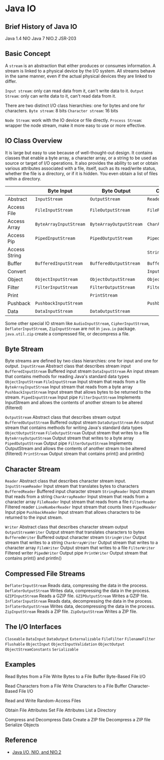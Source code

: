 # Java IO

## Brief History of Java IO

Java 1.4 NIO
Java 7 NIO.2
JSR-203

## Basic Concept
A `stream` is an abstraction that either produces or consumes information.
A stream is linked to a physical device by the I/O system.
All streams behave in the same manner, even if the actual physical devices they are linked to differ.

`Input stream`: only can read data from it, can't write data to it.
`Output Stream`: only can write data to it, can't read data from it.

There are two distinct I/O class hierarchies: one for bytes and one for characters.
`Byte stream`: 8 bits
`Character stream`: 16 bits

`Node Stream`: work with the IO device or file directly.
`Process Stream`: wrapper the node stream, make it more easy to use or more effective.

## IO Class Overview

It is large but easy to use because of well-thought-out design.
It contains classes that enable a byte array, a character array, or a string to be used as source or target of I/O operations.
It also provides the ability to set or obtain various attributes associated with a file, itself, such as its read/write status, whether the file is a directory, or if it is hidden.
You even obtain a list of files within a directory.

|                | Byte Input             | Byte Output            | Char Input         | Char Output         |
|----------------|------------------------|------------------------|--------------------|---------------------|
|Abstract        |`InputStream`           |`OutputStream`          |`Reader`            |`Writer`             |
|Access File     |`FileInputStream`       |`FileOutputStream`      |`FileReader`        |`FileWriter`         |
|Access Array    |`ByteArrayInputStream`  |`ByteArrayOutputStream` |`CharArrayReader`   |`CharArrayWriter`    |
|Access Pip      |`PipedInputStream`      |`PipedOutputStream`     |`PipedReader`       |`PipedWriter`        |
|Access String   |                        |                        |`StringReader`      |`StringWriter`       |
|Buffer          |`BufferedInputStream`   |`BufferedOutputStream`  |`BufferedReader`    |`BufferedWriter`     |
|Convert         |                        |                        |`InputStreamReader` |`OutputStreamWriter` |
|Object          |`ObjectInputStream`     |`ObjectOutputStream`    |`ObjectReader`      |`ObjectWriter`       |
|Filter          |`FilterInputStream`     |`FilterOutputStream`    |`FilterReader`      |`FilterWriter`       |
|Print           |                        |`PrintStream`           |                    |`PrintWriter`        |
|Pushback        |`PushbackInputStream`   |                        |`PushbackReader`    |                     |
|Data            |`DataInputStream`       |`DataOutputStream`      |                    |                     |

Some other special IO stream like `AudioInputStream`, `CipherInputStream`, `DeflaterInputStream`, `ZipInputStream` are not in `java.io` package.
`java.util.zip` create a compressed file, or decompress a file.

## Byte Stream
Byte streams are defined by two class hierarchies: one for input and one for output.
`InputStream` Abstract class that describes stream input
    `BufferedInputStream` Buffered input stream
    `DataInputStream` An input stream that contains methods for reading Java's standard data types
    `ObjectInputStream`
    `FileInputStream` Input stream that reads from a file
    `ByteArrayInputStream` Input stream that reads from a byte array
    `PushbackInputStream` Input stream that allows bytes to be returned to the stream.
    `PipedInputStream` Input pipe
    `FilterInputStream` Implements InputStream and allows the contents of another stream to be altered (filtered)

`OutputStream` Abstract class that describes stream output
    `BufferedOutputStream` Buffered output stream
    `DataOutputStream` An output stream that contains methods for writing Java's standard data types
    `ObjectOutputStream`
    `FileOutputStream` Output stream that writes to a file
    `ByteArrayOutputStream` Output stream that writes to a byte array
    `PipedOutputStream` Output pipe
    `FilterOutputStream` Implements OutputStream and allows the contents of another stream to be altered (filtered)
    `PrintStream` Output stream that contains print() and println()

## Character Stream
`Reader` Abstract class that describes character stream input.
    `InputStreamReader` Input stream that translates bytes to characters
    `BufferedReader` Buffered input character stream
    `StringReader` Input stream that reads from a string
    `CharArrayReader` Input stream that reads from a character array
    `FileReader` Input stream that reads from a file
    `FilterReader` Filtered reader
    `LineNumberReader` Input stream that counts lines
    `PipedReader` Input pipe
    `PushbackReader` Input stream that allows characters to be returned to the input stream.

`Writer` Abstract class that describes character stream output
    `OutputStreamWriter` Output stream that translates characters to bytes
    `BufferedWriter` Buffered output character stream
    `StringWriter` Output stream that writes to a string
    `CharArrayWriter` Output stream that writes to a character array
    `FileWriter` Output stream that writes to a file
    `FilterWriter` Filtered writer
    `PipedWriter` Output pipe
    `PrintWriter` Output stream that contains print() and println()

## Compressed File Streams
`DeflaterInputStream` Reads data, compressing the data in the process.
`DeflaterOutputStream` Writes data, compressing the data in the process.
`GZIPInputStream` Reads a GZIP file.
`GZIPOutputStream` Writes a GZIP file.
`InflaterInputStream` Reads data, decompressing the data in the process.
`InflaterOutputStream` Writes data, decompressing the data in the process.
`ZipInputStream` Reads a ZIP file.
`ZipOutputStream` Writes a ZIP file.

## The I/O Interfaces
`Closeable`
`DataInput`
`DataOutput`
`Externalizable`
`FileFilter`
`FilenameFilter`
`Flushable`
`ObjectInput`
`ObjectInputValidation`
`ObjectOutput`
`ObjectStreamConstants`
`Serializable`

## Examples
Read Bytes from a File
Write Bytes to a File
Buffer Byte-Based File I/O

Read Characters from a File
Write Characters to a File
Buffer Character-Based File I/O

Read and Write Random-Access Files

Obtain File Attributes
Set File Attributes
List a Directory

Compress and Decompress Data
Create a ZIP file
Decompress a ZIP file
Serialize Objects

## Reference
* [Java I/O, NIO, and NIO.2](http://docs.oracle.com/javase/8/docs/technotes/guides/io/index.html)
